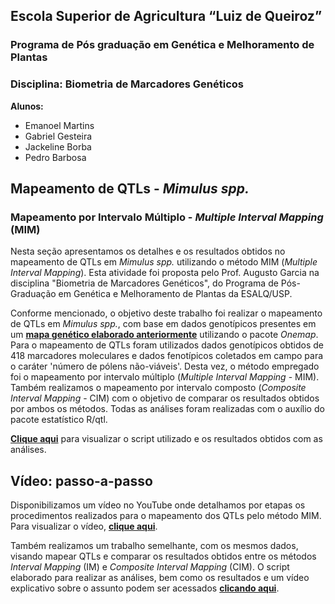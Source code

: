 ## Escola Superior de Agricultura “Luiz de Queiroz” 
### Programa de Pós graduação em Genética e Melhoramento de Plantas
### Disciplina: Biometria de Marcadores Genéticos

**Alunos:**
- Emanoel Martins
- Gabriel Gesteira
- Jackeline Borba
- Pedro Barbosa

## Mapeamento de QTLs - _Mimulus spp._
### Mapeamento por Intervalo Múltiplo - _Multiple Interval Mapping_ (MIM)

Nesta seção apresentamos os detalhes e os resultados obtidos no mapeamento de QTLs em _Mimulus spp._ utilizando o método MIM (_Multiple Interval Mapping_). Esta atividade foi proposta pelo Prof. Augusto Garcia na disciplina "Biometria de Marcadores Genéticos", do Programa de Pós-Graduação em Genética e Melhoramento de Plantas da ESALQ/USP.

Conforme mencionado, o objetivo deste trabalho foi realizar o mapeamento de QTLs em _Mimulus spp._, com base em dados genotípicos presentes em um [**mapa genético elaborado anteriormente**](https://gabrielgesteira.github.io/Mapa-Mimulus/) utilizando o pacote _Onemap_. Para o mapeamento de QTLs foram utilizados dados genotípicos obtidos de 418 marcadores moleculares e dados fenotípicos coletados em campo para o caráter 'número de pólens não-viáveis'. Desta vez, o método empregado foi o mapeamento por intervalo múltiplo (_Multiple Interval Mapping_ - MIM). Também realizamos o mapeamento por intervalo composto (_Composite Interval Mapping_ - CIM) com o objetivo de comparar os resultados obtidos por ambos os métodos. Todas as análises foram realizadas com o auxílio do pacote estatístico R/qtl.

[**Clique aqui**](https://gabrielgesteira.github.io/mimulus-mim/mimulus-mim.html) para visualizar o script utilizado e os resultados obtidos com as análises.

## Vídeo: passo-a-passo

Disponibilizamos um vídeo no YouTube onde detalhamos por etapas os procedimentos realizados para o mapeamento dos QTLs pelo método MIM. Para visualizar o vídeo, [**clique aqui**]().

Também realizamos um trabalho semelhante, com os mesmos dados, visando mapear QTLs e comparar os resultados obtidos entre os métodos _Interval Mapping_ (IM) e _Composite Interval Mapping_ (CIM). O script elaborado para realizar as análises, bem como os resultados e um vídeo explicativo sobre o assunto podem ser acessados [**clicando aqui**](https://gabrielgesteira.github.io/mimulus-qtl/). 